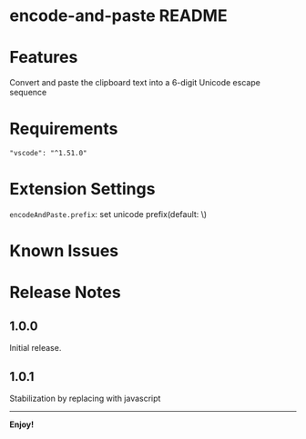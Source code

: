 # encode-and-paste README

# Features

Convert and paste the clipboard text into a 6-digit Unicode escape sequence

# Requirements

`"vscode": "^1.51.0"`


# Extension Settings

`encodeAndPaste.prefix`: <string>set unicode prefix(default: \\)

# Known Issues

# Release Notes

## 1.0.0

Initial release.

## 1.0.1
Stabilization by replacing with javascript

-----------------------------------------------------------------------------------------------------------

**Enjoy!**
